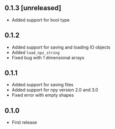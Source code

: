 ## 0.1.3 [unreleased]

- Added support for bool type

## 0.1.2

- Added support for saving and loading IO objects
- Added `load_npz_string`
- Fixed bug with 1 dimensional arrays

## 0.1.1

- Added support for saving files
- Added support for npy version 2.0 and 3.0
- Fixed error with empty shapes

## 0.1.0

- First release
